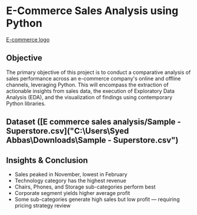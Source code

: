 # E-Commerce Sales Analysis using Python

[E-commerce logo]()

## Objective 
The primary objective of this project is to conduct a comparative analysis of sales performance across an e-commerce company's online and offline channels, leveraging Python. This will encompass the extraction of actionable insights from sales data, the execution of Exploratory Data Analysis (EDA), and the visualization of findings using contemporary Python libraries.

## Dataset ([E commerce sales analysis/Sample - Superstore.csv]("C:\Users\Syed Abbas\Downloads\Sample - Superstore.csv")

## Insights & Conclusion 
- Sales peaked in November, lowest in February
- Technology category has the highest revenue
- Chairs, Phones, and Storage sub-categories perform best
- Corporate segment yields higher average profit
- Some sub-categories generate high sales but low profit — requiring pricing strategy review
